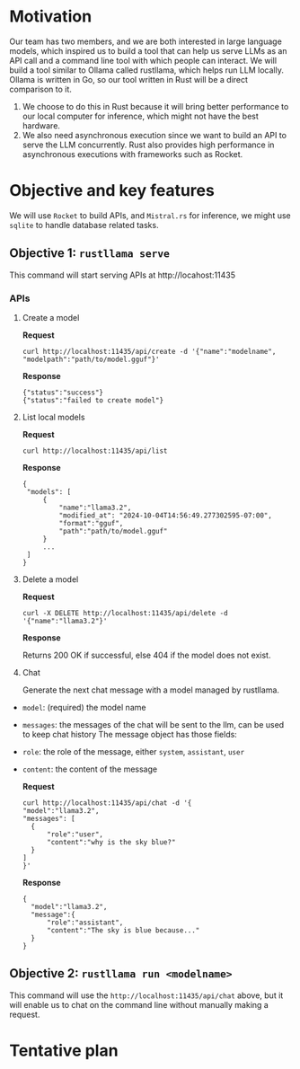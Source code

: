 # Motivation

Our team has two members, and we are both interested in large language models, which inspired us to build a tool that can help us serve LLMs as an API call and a command line tool with which people can interact.
We will build a tool similar to Ollama called rustllama, which helps run LLM locally. Ollama is written in Go, so our tool written in Rust will be a direct comparison to it.

1. We choose to do this in Rust because it will bring better performance to our local computer for inference, which might not have the best hardware.
2. We also need asynchronous execution since we want to build an API to serve the LLM concurrently. Rust also provides high performance in asynchronous executions with frameworks such as Rocket.

# Objective and key features

We will use `Rocket` to build APIs, and `Mistral.rs` for inference, we might use `sqlite` to handle database related tasks.

## Objective 1: `rustllama serve`

This command will start serving APIs at http://locahost:11435

### APIs

1. Create a model

   **Request**

   `curl http://localhost:11435/api/create -d '{"name":"modelname", "modelpath":"path/to/model.gguf"}'`

   **Response**

   ```
   {"status":"success"}
   {"status":"failed to create model"}
   ```

2. List local models

   **Request**

   `curl http://localhost:11435/api/list`

   **Response**

   ```
   {
    "models": [
        {
            "name":"llama3.2",
            "modified_at": "2024-10-04T14:56:49.277302595-07:00",
            "format":"gguf",
            "path":"path/to/model.gguf"
        }
        ...
    ]
   }
   ```

3. Delete a model

   **Request**

   `curl -X DELETE http://localhost:11435/api/delete -d '{"name":"llama3.2"}'`

   **Response**

   Returns 200 OK if successful, else 404 if the model does not exist.

4. Chat

   Generate the next chat message with a model managed by rustllama.

- `model`: (required) the model name
- `messages`: the messages of the chat will be sent to the llm, can be used to keep chat history
  The message object has those fields:
- `role`: the role of the message, either `system`, `assistant`, `user`
- `content`: the content of the message

  **Request**

  ```
  curl http://localhost:11435/api/chat -d '{
  "model":"llama3.2",
  "messages": [
    {
        "role":"user",
        "content":"why is the sky blue?"
    }
  ]
  }'
  ```

  **Response**

  ```
  {
    "model":"llama3.2",
    "message":{
        "role":"assistant",
        "content":"The sky is blue because..."
    }
  }
  ```

## Objective 2: `rustllama run <modelname>`

This command will use the `http://localhost:11435/api/chat` above, but it will enable us to chat on the command line without manually making a request.

# Tentative plan
